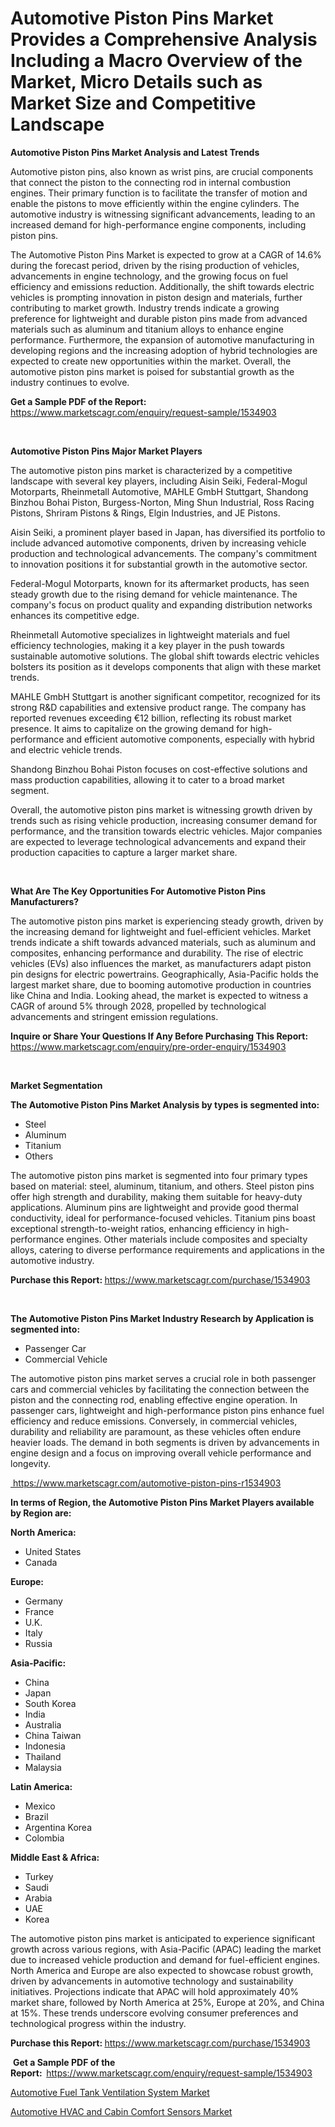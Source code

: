 <p><h1>Automotive Piston Pins Market Provides a Comprehensive Analysis Including a Macro Overview of the Market, Micro Details such as Market Size and Competitive Landscape</h1></p><p><strong>Automotive Piston Pins Market Analysis and Latest Trends</strong></p>
<p><p>Automotive piston pins, also known as wrist pins, are crucial components that connect the piston to the connecting rod in internal combustion engines. Their primary function is to facilitate the transfer of motion and enable the pistons to move efficiently within the engine cylinders. The automotive industry is witnessing significant advancements, leading to an increased demand for high-performance engine components, including piston pins.</p><p>The Automotive Piston Pins Market is expected to grow at a CAGR of 14.6% during the forecast period, driven by the rising production of vehicles, advancements in engine technology, and the growing focus on fuel efficiency and emissions reduction. Additionally, the shift towards electric vehicles is prompting innovation in piston design and materials, further contributing to market growth. Industry trends indicate a growing preference for lightweight and durable piston pins made from advanced materials such as aluminum and titanium alloys to enhance engine performance. Furthermore, the expansion of automotive manufacturing in developing regions and the increasing adoption of hybrid technologies are expected to create new opportunities within the market. Overall, the automotive piston pins market is poised for substantial growth as the industry continues to evolve.</p></p>
<p><strong>Get a Sample PDF of the Report:&nbsp;</strong> <a href="https://www.marketscagr.com/enquiry/request-sample/1534903?utm_campaign=2115&utm_medium=2&utm_source=Github&utm_content=ia&utm_term=30032025&utm_id=automotive-piston-pins">https://www.marketscagr.com/enquiry/request-sample/1534903</a></p>
<p>&nbsp;</p>
<p><strong>Automotive Piston Pins Major Market Players</strong></p>
<p><p>The automotive piston pins market is characterized by a competitive landscape with several key players, including Aisin Seiki, Federal-Mogul Motorparts, Rheinmetall Automotive, MAHLE GmbH Stuttgart, Shandong Binzhou Bohai Piston, Burgess-Norton, Ming Shun Industrial, Ross Racing Pistons, Shriram Pistons & Rings, Elgin Industries, and JE Pistons. </p><p>Aisin Seiki, a prominent player based in Japan, has diversified its portfolio to include advanced automotive components, driven by increasing vehicle production and technological advancements. The company's commitment to innovation positions it for substantial growth in the automotive sector.</p><p>Federal-Mogul Motorparts, known for its aftermarket products, has seen steady growth due to the rising demand for vehicle maintenance. The company's focus on product quality and expanding distribution networks enhances its competitive edge.</p><p>Rheinmetall Automotive specializes in lightweight materials and fuel efficiency technologies, making it a key player in the push towards sustainable automotive solutions. The global shift towards electric vehicles bolsters its position as it develops components that align with these market trends.</p><p>MAHLE GmbH Stuttgart is another significant competitor, recognized for its strong R&D capabilities and extensive product range. The company has reported revenues exceeding €12 billion, reflecting its robust market presence. It aims to capitalize on the growing demand for high-performance and efficient automotive components, especially with hybrid and electric vehicle trends.</p><p>Shandong Binzhou Bohai Piston focuses on cost-effective solutions and mass production capabilities, allowing it to cater to a broad market segment.</p><p>Overall, the automotive piston pins market is witnessing growth driven by trends such as rising vehicle production, increasing consumer demand for performance, and the transition towards electric vehicles. Major companies are expected to leverage technological advancements and expand their production capacities to capture a larger market share.</p></p>
<p>&nbsp;</p>
<p><strong>What Are The Key Opportunities For Automotive Piston Pins Manufacturers?</strong></p>
<p><p>The automotive piston pins market is experiencing steady growth, driven by the increasing demand for lightweight and fuel-efficient vehicles. Market trends indicate a shift towards advanced materials, such as aluminum and composites, enhancing performance and durability. The rise of electric vehicles (EVs) also influences the market, as manufacturers adapt piston pin designs for electric powertrains. Geographically, Asia-Pacific holds the largest market share, due to booming automotive production in countries like China and India. Looking ahead, the market is expected to witness a CAGR of around 5% through 2028, propelled by technological advancements and stringent emission regulations.</p></p>
<p><strong>Inquire or Share Your Questions If Any Before Purchasing This Report:</strong> <a href="https://www.marketscagr.com/enquiry/pre-order-enquiry/1534903?utm_campaign=2115&utm_medium=2&utm_source=Github&utm_content=ia&utm_term=30032025&utm_id=automotive-piston-pins">https://www.marketscagr.com/enquiry/pre-order-enquiry/1534903</a></p>
<p>&nbsp;</p>
<p><strong>Market Segmentation</strong></p>
<p><strong>The Automotive Piston Pins Market Analysis by types is segmented into:</strong></p>
<p><ul><li>Steel</li><li>Aluminum</li><li>Titanium</li><li>Others</li></ul></p>
<p><p>The automotive piston pins market is segmented into four primary types based on material: steel, aluminum, titanium, and others. Steel piston pins offer high strength and durability, making them suitable for heavy-duty applications. Aluminum pins are lightweight and provide good thermal conductivity, ideal for performance-focused vehicles. Titanium pins boast exceptional strength-to-weight ratios, enhancing efficiency in high-performance engines. Other materials include composites and specialty alloys, catering to diverse performance requirements and applications in the automotive industry.</p></p>
<p><strong>Purchase this Report:&nbsp;</strong><a href="https://www.marketscagr.com/purchase/1534903?utm_campaign=2115&utm_medium=2&utm_source=Github&utm_content=ia&utm_term=30032025&utm_id=automotive-piston-pins">https://www.marketscagr.com/purchase/1534903</a></p>
<p>&nbsp;</p>
<p><strong>The Automotive Piston Pins Market Industry Research by Application is segmented into:</strong></p>
<p><ul><li>Passenger Car</li><li>Commercial Vehicle</li></ul></p>
<p><p>The automotive piston pins market serves a crucial role in both passenger cars and commercial vehicles by facilitating the connection between the piston and the connecting rod, enabling effective engine operation. In passenger cars, lightweight and high-performance piston pins enhance fuel efficiency and reduce emissions. Conversely, in commercial vehicles, durability and reliability are paramount, as these vehicles often endure heavier loads. The demand in both segments is driven by advancements in engine design and a focus on improving overall vehicle performance and longevity.</p></p>
<p><a href="https://www.marketscagr.com/automotive-piston-pins-r1534903?utm_campaign=2115&utm_medium=2&utm_source=Github&utm_content=ia&utm_term=30032025&utm_id=automotive-piston-pins">&nbsp;https://www.marketscagr.com/automotive-piston-pins-r1534903</a></p>
<p><strong>In terms of Region, the Automotive Piston Pins Market Players available by Region are:</strong></p>
<p>
    <p> <strong> North America: </strong>
        <ul>
            <li>United States</li>
            <li>Canada</li>
        </ul>
        </p> 
    <p> <strong> Europe: </strong>
        <ul>
            <li>Germany</li>
            <li>France</li>
            <li>U.K.</li>
            <li>Italy</li>
            <li>Russia</li>
        </ul>
        </p> 
    <p> <strong> Asia-Pacific: </strong>
        <ul>
            <li>China</li>
            <li>Japan</li>
            <li>South Korea</li>
            <li>India</li>
            <li>Australia</li>
            <li>China Taiwan</li>
            <li>Indonesia</li>
            <li>Thailand</li>
            <li>Malaysia</li>
        </ul>
        </p> 
    <p> <strong> Latin America: </strong>
        <ul>
            <li>Mexico</li>
            <li>Brazil</li>
            <li>Argentina Korea</li>
            <li>Colombia</li>
        </ul>
        </p> 
    <p> <strong> Middle East & Africa: </strong>
        <ul>
            <li>Turkey</li>
            <li>Saudi</li>
            <li>Arabia</li>
            <li>UAE</li>
            <li>Korea</li>
        </ul>
    </p>
    </p>
<p><p>The automotive piston pins market is anticipated to experience significant growth across various regions, with Asia-Pacific (APAC) leading the market due to increased vehicle production and demand for fuel-efficient engines. North America and Europe are also expected to showcase robust growth, driven by advancements in automotive technology and sustainability initiatives. Projections indicate that APAC will hold approximately 40% market share, followed by North America at 25%, Europe at 20%, and China at 15%. These trends underscore evolving consumer preferences and technological progress within the industry.</p></p>
<p><strong>Purchase this Report: </strong><a href="https://www.marketscagr.com/purchase/1534903?utm_campaign=2115&utm_medium=2&utm_source=Github&utm_content=ia&utm_term=30032025&utm_id=automotive-piston-pins">https://www.marketscagr.com/purchase/1534903</a></p>
<p>&nbsp;<strong>Get a Sample PDF of the Report:&nbsp;&nbsp;</strong><a href="https://www.marketscagr.com/enquiry/request-sample/1534903?utm_campaign=2115&utm_medium=2&utm_source=Github&utm_content=ia&utm_term=30032025&utm_id=automotive-piston-pins">https://www.marketscagr.com/enquiry/request-sample/1534903</a></p>
<p><strong></strong></p>
<p><p><a href="https://github.com/sofayahoo2023/Market-Research-Report-List-7/blob/main/automotive-fuel-tank-ventilation-system-market.md?utm_campaign=2115&utm_medium=2&utm_source=Github&utm_content=ia&utm_term=30032025&utm_id=automotive-piston-pins">Automotive Fuel Tank Ventilation System Market</a></p><p><a href="https://github.com/joannesouthgate/Market-Research-Report-List-6/blob/main/automotive-hvac-and-cabin-comfort-sensors-market.md?utm_campaign=2115&utm_medium=2&utm_source=Github&utm_content=ia&utm_term=30032025&utm_id=automotive-piston-pins">Automotive HVAC and Cabin Comfort Sensors Market</a></p></p>